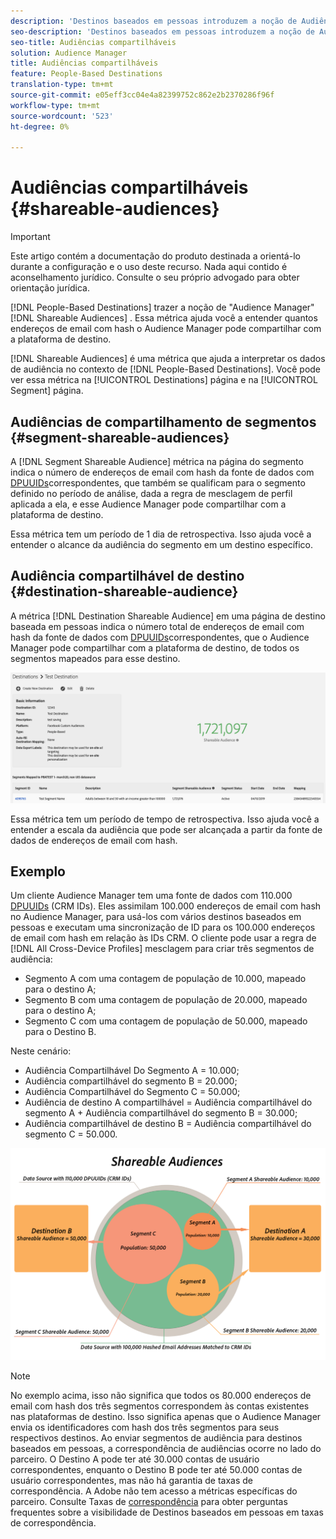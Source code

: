 ```yaml
---
description: 'Destinos baseados em pessoas introduzem a noção de Audiência para Audience Manager. Essa métrica ajuda você a entender quantos endereços de email com hash o Audience Manager pode compartilhar com a plataforma de destino. '
seo-description: 'Destinos baseados em pessoas introduzem a noção de Audiência para Audience Manager. Essa métrica ajuda você a entender quantos endereços de email com hash o Audience Manager pode compartilhar com a plataforma de destino. '
seo-title: Audiências compartilháveis
solution: Audience Manager
title: Audiências compartilháveis
feature: People-Based Destinations
translation-type: tm+mt
source-git-commit: e05eff3cc04e4a82399752c862e2b2370286f96f
workflow-type: tm+mt
source-wordcount: '523'
ht-degree: 0%

---
```



# Audiências compartilháveis {#shareable-audiences}

>[!IMPORTANT]
>Este artigo contém a documentação do produto destinada a orientá-lo durante a configuração e o uso deste recurso. Nada aqui contido é aconselhamento jurídico. Consulte o seu próprio advogado para obter orientação jurídica.

[!DNL People-Based Destinations] trazer a noção de &quot;Audience Manager&quot; [!DNL Shareable Audiences] . Essa métrica ajuda você a entender quantos endereços de email com hash o Audience Manager pode compartilhar com a plataforma de destino.

[!DNL Shareable Audiences] é uma métrica que ajuda a interpretar os dados de audiência no contexto de [!DNL People-Based Destinations]. Você pode ver essa métrica na [!UICONTROL Destinations] página e na [!UICONTROL Segment] página.

## Audiências de compartilhamento de segmentos {#segment-shareable-audiences}

A [!DNL Segment Shareable Audience] métrica na página do segmento indica o número de endereços de email com hash da fonte de dados com [DPUUIDs](../../reference/ids-in-aam.md)correspondentes, que também se qualificam para o segmento definido no período de análise, dada a regra de mesclagem de perfil aplicada a ela, e esse Audience Manager pode compartilhar com a plataforma de destino.

Essa métrica tem um período de 1 dia de retrospectiva. Isso ajuda você a entender o alcance da audiência do segmento em um destino específico.

## Audiência compartilhável de destino {#destination-shareable-audience}

A métrica [!DNL Destination Shareable Audience] em uma página de destino baseada em pessoas indica o número total de endereços de email com hash da fonte de dados com [DPUUIDs](../../reference/ids-in-aam.md)correspondentes, que o Audience Manager pode compartilhar com a plataforma de destino, de todos os segmentos mapeados para esse destino.

![audiências compartilháveis](assets/dest-shareable-audiences.png)

Essa métrica tem um período de tempo de retrospectiva. Isso ajuda você a entender a escala da audiência que pode ser alcançada a partir da fonte de dados de endereços de email com hash.

## Exemplo

Um cliente Audience Manager tem uma fonte de dados com 110.000 [DPUUIDs](../../reference/ids-in-aam.md) (CRM IDs). Eles assimilam 100.000 endereços de email com hash no Audience Manager, para usá-los com vários destinos baseados em pessoas e executam uma sincronização de ID para os 100.000 endereços de email com hash em relação às IDs CRM. O cliente pode usar a regra de [!DNL All Cross-Device Profiles] mesclagem para criar três segmentos de audiência:

* Segmento A com uma contagem de população de 10.000, mapeado para o destino A;
* Segmento B com uma contagem de população de 20.000, mapeado para o destino A;
* Segmento C com uma contagem de população de 50.000, mapeado para o Destino B.

Neste cenário:

* Audiência Compartilhável Do Segmento A = 10.000;
* Audiência compartilhável do segmento B = 20.000;
* Audiência Compartilhável do Segmento C = 50.000;
* Audiência de destino A compartilhável = Audiência compartilhável do segmento A + Audiência compartilhável do segmento B = 30.000;
* Audiência compartilhável de destino B = Audiência compartilhável do segmento C = 50.000.

![diagrama de audiências compartilhável](assets/shareable-audiences.png)

>[!NOTE]
>
>No exemplo acima, isso não significa que todos os 80.000 endereços de email com hash dos três segmentos correspondem às contas existentes nas plataformas de destino. Isso significa apenas que o Audience Manager envia os identificadores com hash dos três segmentos para seus respectivos destinos. Ao enviar segmentos de audiência para destinos baseados em pessoas, a correspondência de audiências ocorre no lado do parceiro. O Destino A pode ter até 30.000 contas de usuário correspondentes, enquanto o Destino B pode ter até 50.000 contas de usuário correspondentes, mas não há garantia de taxas de correspondência. A Adobe não tem acesso a métricas específicas do parceiro. Consulte Taxas de [correspondência](../../faq/faq-people-based-destinations.md#match-rates) para obter perguntas frequentes sobre a visibilidade de Destinos baseados em pessoas em taxas de correspondência.
